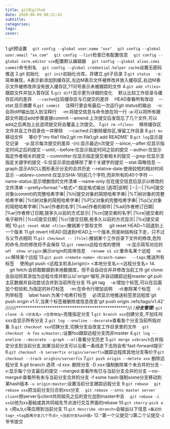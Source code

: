 ```yaml
---
title: git及github
date: 2020-06-09 08:21:42
subtitle:
categories:
tags:
cover:
---
```

1.git预设置
　`git config --global user.name "xxx"`
　`git config --global user.email "xx.com"`
　`git config --list`检查已有配置信息
　`git config --global core.editor vim`配置默认编辑器
　`git config --global alias.comi commit`命令别名
　`git config --global credential.helper cache`设置无密码推送
2.git 初始化
　`git init`初始化仓库，并建立.git子目录
3.`git status`
　-s:简单展现，A表示新添加到缓存区,左边M表示文件被修改并放入缓存区,右边M表示文件被修改并没有放入缓存区,??问号表示未被跟踪的文件
4.`git add <files>`
　跟踪文件并加入暂存区
5.`git diff`显示更为详细的变化
　默认比较工作目录与缓存区间的差异
　`--cached`比较缓存区与已提交的差异
　HEAD查看所有改动
　--stat:显示摘要
6.`git commit`
　注释行里会有最后一次运行git status的输出
　-v:会将diff输出加入到注释行
　-m:将提交信息与命令放在同一行
  -a:可以将所有跟踪文件跳过add步骤直接commit
  --amend:上次提交后发现忘了几个文件,可以add之后再加上此选项提交将会覆盖上次提交。
7.`git rm <files>`
　移除缓存区文件并且工作目录也一并移除
　--cached:只删除缓存区,保留工作目录
8.`git mv`移动文件
　等价于'mv file1 file2;git rm file1;git add README'
9.`git log`显示提交记录
　-p:显示每次提交的差异
  -(n):显示最近n次提交
  --since,--after:仅显示指定时间之后的提交
  --until,--before:仅显示指定时间之前的提交
  --author:仅显示指定作者相关的提交
  --committer:仅显示指定提交者相关的提交
  --grep:仅显示含指定关键字的提交
  -S:仅显示添加或移除了某个关键字的提交
  --stat:简略信息
  --graph:显示ASCLL图形表示分支的合并历史
  --relative-date:使用较短的相对时间显示
  --abbrev-commit:仅显示SHA-1的前几个字符,而非所有的40个字符
  --name-status:显示增删改的文件清单
  --name-only:仅在提交信息后显示以修改的文件清单
  --pretty=format:"<格式>":指定格式输出
  |选项|说明|
  |:-:|:-:|
  |%H|提交对象(commit)的完整哈希字串|
  |%h|提交对象的简短哈希字串|
  |%T|树对象的完整哈希字串|
  |%t|树对象的简短哈希字串|
  |%P|父对象的完整哈希字串|
  |%p|父对象的简短哈希字串|
  |%an|作者的名字|
  |%ae|作者的邮件|
  |%ad|作者修订日期|
  |%ar|作者修订日期,按多久以前的方式显示|
  |%cn|提交者的名字|
  |%ce|提交者的电子邮件|
  |%cd|提交日期|
  |%cr|提交日期,按多久以前的方式显示|
  |%s|提交说明|
10.`git reset HEAD <file>`:撤销某个暂存文件
　 git reset HEAD~1:回退到上一个版本
11.git revert HEAD:回退到HEAD上一个版本,但是树结构往下走，只不过与父节点相同
11.`git checkout -- [file]`:撤销某个工作目录下文件的修改,危险的命令,你的修改将不会保存
12.`git remote`远程仓库的使用
　-v:显示简写对应的url
　`show origin`:展示origin的具体信息
　`rename o1 o2`:重命名某个远程
　`rm xx`:移除某个远程
13.`git push <remote-name> <branch-name>`
　`--tags`:推送所有标签
　使用git push <远程主机名(origin)> <本地分支名>:<远程分支名>
14.
　git fetch:会抓取数据到本地数据库，但不会自动合并并修改当前工作
  git clone:会自动将其添加为远程仓库并默认以'origin'缩写,并自动跟踪远程master
  git pull:主区数据并自动尝试合并到当前所在分支
15.git tag
　-a:增加个标签,可以在后面加个校验和,为指定的补打标签
　-m:在命令行增加说明
　-d:删除某个标签
　-l:列举标签
　label hash:为某个哈希打标签
　必须显示地推送标签至远程库'git push origin v1.5',当某个标签被删除或信息改变'git push origin  :refs/tags/v1.42'
///////**************************************************///
/***分支管理***/
`git clone -b <分支名> <仓库地址>`克隆指定分支
1.`git branch xxx`创建分支,不加任何xxx会显示所有分支
2.`git log --oneline --decorate`查看各个分支当前所指对象
3.`git checkout xxx`切换分支,切换分支会改变工作目录里的文件
　`git checkout -b foo o/master;`:设置foo跟踪远程分支而非master
4.`git log --oneline --decorate --graph --all`查看分叉历史
5.`git merge xxbranch`合并指定分支到当前分支,如果当前分支可以沿着一条线走下去则会有'fast-forward提示'
6.`git checkout -b serverfix origin/serverfix`跟踪远程库其他分支等价于`git checkout --track orighin/serverfix`
7.`git push origin --delete xxx` 删除远程分支
8.git branch 选项
 -d xxx: 删除分支
 -D xxx:强制删除某个未合并的分支
 -v:显示每个分支最后的提交
 --merged:查看所有已与当前分支合并的分支
 --no-merged:查看所有未与当前分支合并的分支
 -f some hash:强制some分支移动到某hash版本
 `-u origin:master`:设置当前分支跟踪远程分支
9.`git rebase` 
　`git rebase xxx`把当前分支衍合到xxx分支
　`git rebase --onto master server client`把server与client共同祖先之后的变化加到master中去
　`git rebase -i xx`以他为xx基础或其共同祖先节点进行交互界面的rebase
10.`git cherry-pick a b c`把a,b,c等应用到当前分支
11.`git describe <branch>`会输出以下信息
`<最近的tag>_<tag距离分支几个节点>_<当前分支hash值>`
12.`^`第一个父提交`^2`第二个父提交`~2`爷爷提交
